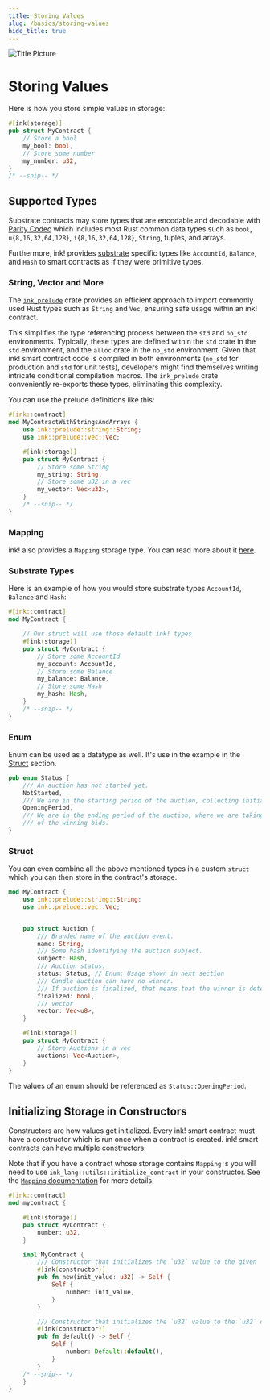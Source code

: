 ```yaml
---
title: Storing Values
slug: /basics/storing-values
hide_title: true
---
```


![Title Picture](/img/title/storage.svg)

# Storing Values

Here is how you store simple values in storage:

```rust
#[ink(storage)]
pub struct MyContract {
    // Store a bool
    my_bool: bool,
    // Store some number
    my_number: u32,
}
/* --snip-- */
```

## Supported Types

Substrate contracts may store types that are encodable and decodable with
[Parity Codec](https://github.com/paritytech/parity-codec) which includes most
Rust common data types such as `bool`, `u{8,16,32,64,128}`, `i{8,16,32,64,128}`,
`String`, tuples, and arrays.

Furthermore, ink! provides [substrate](https://substrate.io/) specific types
like `AccountId`, `Balance`, and `Hash` to smart contracts as if they were
primitive types.

### String, Vector and More

The [`ink_prelude`](https://docs.rs/ink_prelude/5.0.0/ink_prelude/index.html)
crate provides an efficient approach to import commonly used Rust types such as
`String` and `Vec`, ensuring safe usage within an ink! contract.

This simplifies the type referencing process between the `std` and `no_std`
environments. Typically, these types are defined within the `std` crate in the
`std` environment, and the `alloc` crate in the `no_std` environment. Given that
ink! smart contract code is compiled in both environments (`no_std` for
production and `std` for unit tests), developers might find themselves writing
intricate conditional compilation macros. The `ink_prelude` crate conveniently
re-exports these types, eliminating this complexity.

You can use the prelude definitions like this:

```rust
#[ink::contract]
mod MyContractWithStringsAndArrays {
    use ink::prelude::string::String;
    use ink::prelude::vec::Vec;

    #[ink(storage)]
    pub struct MyContract {
        // Store some String
        my_string: String,
        // Store some u32 in a vec
        my_vector: Vec<u32>,
    }
    /* --snip-- */
}
```

### Mapping

ink! also provides a `Mapping` storage type. You can read more about it
[here](../datastructures/mapping.md).

### Substrate Types

Here is an example of how you would store substrate types `AccountId`, `Balance`
and `Hash`:

```rust
#[ink::contract]
mod MyContract {

    // Our struct will use those default ink! types
    #[ink(storage)]
    pub struct MyContract {
        // Store some AccountId
        my_account: AccountId,
        // Store some Balance
        my_balance: Balance,
        // Store some Hash
        my_hash: Hash,
    }
    /* --snip-- */
}
```

### Enum

Enum can be used as a datatype as well. It's use in the example in the
[Struct](#struct) section.

```rust
pub enum Status {
    /// An auction has not started yet.
    NotStarted,
    /// We are in the starting period of the auction, collecting initial bids.
    OpeningPeriod,
    /// We are in the ending period of the auction, where we are taking snapshots
    /// of the winning bids.
}
```

### Struct

You can even combine all the above mentioned types in a custom `struct` which
you can then store in the contract's storage.

```rust
mod MyContract {
    use ink::prelude::string::String;
    use ink::prelude::vec::Vec;


    pub struct Auction {
        /// Branded name of the auction event.
        name: String,
        /// Some hash identifying the auction subject.
        subject: Hash,
        /// Auction status.
        status: Status, // Enum: Usage shown in next section
        /// Candle auction can have no winner.
        /// If auction is finalized, that means that the winner is determined.
        finalized: bool,
        /// vector
        vector: Vec<u8>,
    }

    #[ink(storage)]
    pub struct MyContract {
        // Store Auctions in a vec
        auctions: Vec<Auction>,
    }
}
```

The values of an enum should be referenced as `Status::OpeningPeriod`.

## Initializing Storage in Constructors

Constructors are how values get initialized. Every ink! smart contract must have
a constructor which is run once when a contract is created. ink! smart contracts
can have multiple constructors:

Note that if you have a contract whose storage contains `Mapping'`s you will
need to use `ink_lang::utils::initialize_contract` in your constructor. See the
[`Mapping` documentation](../datastructures/mapping.md) for more details.

```rust
#[ink::contract]
mod mycontract {

    #[ink(storage)]
    pub struct MyContract {
        number: u32,
    }

    impl MyContract {
        /// Constructor that initializes the `u32` value to the given `init_value`.
        #[ink(constructor)]
        pub fn new(init_value: u32) -> Self {
            Self {
                number: init_value,
            }
        }

        /// Constructor that initializes the `u32` value to the `u32` default.
        #[ink(constructor)]
        pub fn default() -> Self {
            Self {
                number: Default::default(),
            }
        }
    /* --snip-- */
    }
}
```
